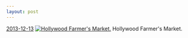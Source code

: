```yaml
---
layout: post
---
```


<p>
  <time><a href="/248">2013-12-13</a></time>
  <a href="/248"><img src="{{ site.assets_url }}/248-640.jpg" srcset="{{ site.assets_url }}/248-1280.jpg 1280w, {{ site.assets_url }}/248-960.jpg 960w, {{ site.assets_url }}/248-640.jpg 640w, {{ site.assets_url }}/248-320.jpg 320w" sizes="(min-width: 700px) 50vw, calc(100vw - 2rem)" alt="Hollywood Farmer&#x27;s Market." /></a>
  <span>Hollywood Farmer&#x27;s Market.</span>
</p>

